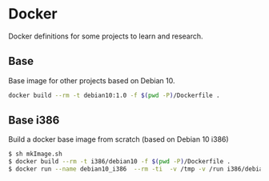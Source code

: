 # Docker
Docker definitions for some projects to learn and research.

## Base

Base image for other projects based on Debian 10.

```bash
docker build --rm -t debian10:1.0 -f $(pwd -P)/Dockerfile .
```

## Base i386

Build a docker base image from scratch (based on Debian 10 i386)

```bash
$ sh mkImage.sh
$ docker build --rm -t i386/debian10 -f $(pwd -P)/Dockerfile .
$ docker run --name debian10_i386  --rm -ti  -v /tmp -v /run i386/debian10
```
